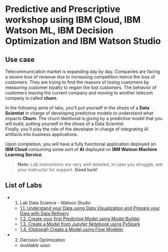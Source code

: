 # Predictive and Prescriptive workshop using IBM Cloud, IBM Watson ML, IBM Decision Optimization and IBM Watson Studio

## Use case
Telecommunication market is expanding day by day. Companies are facing a severe loss of revenue due to increasing competition hence the loss of customers. They are trying to find the reasons of losing customers by measuring customer loyalty to regain the lost customers. The behavior of customers leaving the current company and moving to another telecom company is called **churn**.   

In the following serie of labs, you'll put yourself in the shoes of a **Data Scientist** in charge of developing predictive models to understand what impacts **Churn**.
The churn likelihood is giving by a predictive model that you will build, putting yourself in the shoes of a Data Scientist.  
Finally, you'll play the role of the developer in charge of integrating AI artifacts into business applications.  

Upon completion, you will have a fully functional application deployed on **IBM Cloud** consuming some sort of **AI** deployed on **IBM Watson Machine Learning Service**.  

> **Note:** Lab instructions are very well detailed, in case you struggle, ask your instructor for support.
**Good luck!**

## List of Labs

+ 1. Lab Data Science - Watson Studio
  - [1.1. Understand your Data using Data Visualization and Prepare your Data with Data Refinery](./2.%20Lab%20Datascience%20-%20Watson%20Studio/Lab1-GettingStarted.md)
  - [1.2. Create your first Predictive Model using Model Builder](./2.%20Lab%20Datascience%20-%20Watson%20Studio/Lab2-WatsonML%20Model%20Builder.md)
  - [1.3. Create a Model from Jupyter Notebook using PySpark](./2.%20Lab%20Datascience%20-%20Watson%20Studio/Lab4-PySparkNotebook.md)
  - [1.4. (Optional) Create a Model using Flow Modeler](./2.%20Lab%20Datascience%20-%20Watson%20Studio/Lab3-ModelerFlow.md)

+ 2. Decision Optimization
  - *available soon*
